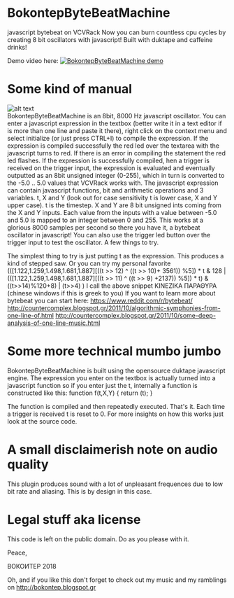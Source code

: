 
# BokontepByteBeatMachine

javascript bytebeat on VCVRack
Now you can burn countless cpu cycles by creating 8 bit oscillators with javascript! Built with duktape and caffeine drinks!

Demo video here:
[![BokontepByteBeatMachine demo](http://img.youtube.com/vi/AQctoH3ucmQ/0.jpg)](http://www.youtube.com/watch?v=AQctoH3ucmQ)

Some kind of manual
===================

![alt text](https://github.com/bokontep/BokontepByteBeatMachine/bytebeatmachine.png "BokontepByteBeatMachine on VCVRack")  
BokontepByteBeatMachine is an 8bit, 8000 Hz javascript oscillator. You can enter a javascript expression in the textbox 
(better write it in a text editor if is more than one line and paste it there), right click on the context menu and select initialize (or just press CTRL+I)
to compile the expression. If the expression is compiled successfully the red led over the textarea with the javascript turns to red.
If there is an error in compiling the statement the red led flashes. If the expression is successfully compiled, hen a trigger is received on the trigger input,
the expression is evaluated and eventually outputted as an 8bit unsigned integer (0-255), which in turn is converted to the -5.0 .. 5.0 values that VCVRack works with. 
The javascript expression can contain javascript functions, bit and arithmetic operations and 3 variables. t, X and Y (look out for case sensitivity t is lower case, X and Y upper case).
t is the timestep. X and Y are 8 bit unsigned ints coming from the X and Y inputs. Each value from the inputs with a value between -5.0 and 5.0 is mapped to an integer between 0 and 255.
This works at a glorious 8000 samples per second so there you have it, a bytebeat oscillator in javascript!
You can also use the trigger led button over the trigger input to test the oscillator.
A few things to try.

The simplest thing to try is just putting t as the expression. This produces a kind of stepped saw.
Or you can try my personal favorite (([1.122,1.259,1.498,1.681,1.887][((t >> 12) ^ ((t >> 10)+ 3561)) %5]) * t & 128 | (([1.122,1.259,1.498,1.681,1.887][((t >> 11) ^ ((t >> 9) +2137)) %5]) * t) & ((t>>14)%120+8) | (t>>4) )
I call the above snippet ΚΙΝΕΖΙΚΑ ΠΑΡΑΘΥΡΑ (chinese windows if this is greek to you)
If you want to learn more about bytebeat you can start here:
https://www.reddit.com/r/bytebeat/
http://countercomplex.blogspot.gr/2011/10/algorithmic-symphonies-from-one-line-of.html
http://countercomplex.blogspot.gr/2011/10/some-deep-analysis-of-one-line-music.html


Some more technical mumbo jumbo
===============================
BokontepByteBeatMachine is built using the opensource duktape javascript engine. The expression you enter on the textbox is actually turned into a javascript function
so if you enter just the t, internally a function is constructed like this:
function f(t,X,Y)
{
	return (t);
}

The function is compiled and then repeatedly executed. That's it. Each time a trigger is received t is reset to 0. For more insights on how this works just look at the source code.

A small disclaimerish note on audio quality
===========================================
This plugin produces sound with a lot of unpleasant frequences due to low bit rate and aliasing. This is by design in this case. 


Legal stuff aka license
=======================
This code is left on the public domain. Do as you please with it.


Peace,

ВОКОИТЕР 2018

Oh, and if you like this don't forget to check out my music and my ramblings on
http://bokontep.blogspot.gr 


